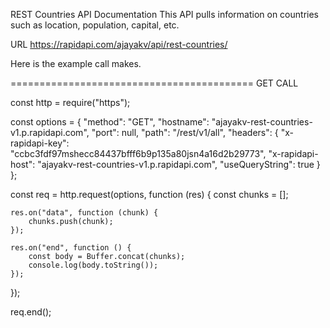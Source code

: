 REST Countries API Documentation
This API pulls information on countries such as
location, population, capital, etc.

URL
https://rapidapi.com/ajayakv/api/rest-countries/

Here is the example call makes.

==========================================
GET CALL

const http = require("https");

const options = {
"method": "GET",
"hostname": "ajayakv-rest-countries-v1.p.rapidapi.com",
"port": null,
"path": "/rest/v1/all",
"headers": {
"x-rapidapi-key": "ccbc3fdf97mshecc84437bfff6b9p135a80jsn4a16d2b29773",
"x-rapidapi-host": "ajayakv-rest-countries-v1.p.rapidapi.com",
"useQueryString": true
}
};

const req = http.request(options, function (res) {
const chunks = [];

    res.on("data", function (chunk) {
    	chunks.push(chunk);
    });

    res.on("end", function () {
    	const body = Buffer.concat(chunks);
    	console.log(body.toString());
    });

});

req.end();
